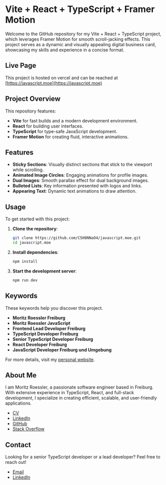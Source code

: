 # Vite + React + TypeScript + Framer Motion

Welcome to the GitHub repository for my Vite + React + TypeScript project, which leverages Framer Motion for smooth scroll-jacking effects. This project serves as a dynamic and visually appealing digital business card, showcasing my skills and experience in a concise format.

## Live Page

This project is hosted on vercel and can be reached at [https://javascript.moe](https://javascript.moe)

## Project Overview

This repository features:

- **Vite** for fast builds and a modern development environment.
- **React** for building user interfaces.
- **TypeScript** for type-safe JavaScript development.
- **Framer Motion** for creating fluid, interactive animations.

## Features

- **Sticky Sections**: Visually distinct sections that stick to the viewport while scrolling.
- **Animated Image Circles**: Engaging animations for profile images.
- **Dual Images**: Smooth parallax effect for dual background images.
- **Bulleted Lists**: Key information presented with logos and links.
- **Appearing Text**: Dynamic text animations to draw attention.

## Usage

To get started with this project:

1. **Clone the repository**:

   ```bash
   git clone https://github.com/C5H8NNaO4/javascript.moe.git
   cd javascript.moe
   ```

2. **Install dependencies**:

   ```bash
   npm install
   ```

3. **Start the development server**:
   ```bash
   npm run dev
   ```

## Keywords

These keywords help you discover this project.

- **Moritz Roessler Freiburg**
- **Moritz Roessler JavaScript**
- **Frontend Lead Developer Freiburg**
- **TypeScript Developer Freiburg**
- **Senior TypeScript Developer Freiburg**
- **React Developer Freiburg**
- **JavaScript Developer Freiburg und Umgebung**

For more details, visit my [personal website](https://javascript.moe/).

## About Me

I am Moritz Roessler, a passionate software engineer based in Freiburg. With extensive experience in TypeScript, React, and full-stack development, I specialize in creating efficient, scalable, and user-friendly applications.

- [CV](https://justmycv.com/en.pdf)
- [LinkedIn](https://www.linkedin.com/in/moritz-roessler-666b18175/)
- [GitHub](https://github.com/C5H8NNaO4/javascript.moe)
- [Stack Overflow](https://stackoverflow.com/users/1487756/moritz-roessler)

## Contact

Looking for a senior TypeScript developer or a lead developer? Feel free to reach out!

- [Email](mailto:moritz@example.com)
- [LinkedIn](https://www.linkedin.com/in/moritz-roessler-666b18175/)
